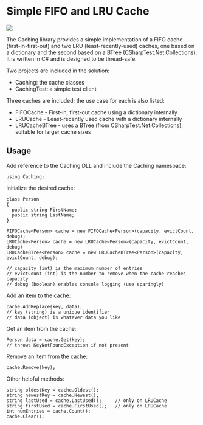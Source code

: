 # Simple FIFO and LRU Cache

[![][nuget-img]][nuget]

[nuget]:     https://www.nuget.org/packages/Caching.dll/
[nuget-img]: https://badge.fury.io/nu/Object.svg

The Caching library provides a simple implementation of a FIFO cache (first-in-first-out) and two LRU (least-recently-used) caches, one based on a dictionary and the second based on a BTree (CSharpTest.Net.Collections).  It is written in C# and is designed to be thread-safe.

Two projects are included in the solution:

- Caching: the cache classes
- CachingTest: a simple test client

Three caches are included; the use case for each is also listed:

- FIFOCache - First-in, first-out cache using a dictionary internally
- LRUCache - Least-recently used cache with a dictionary internally 
- LRUCacheBTree - uses a BTree (from CSharpTest.Net.Collections), suitable for larger cache sizes
 
## Usage

Add reference to the Caching DLL and include the Caching namespace:
```
using Caching;
```

Initialize the desired cache:
```
class Person
{
  public string FirstName;
  public string LastName;
}

FIFOCache<Person> cache = new FIFOCache<Person>(capacity, evictCount, debug);
LRUCache<Person> cache = new LRUCache<Person>(capacity, evictCount, debug)
LRUCacheBTree<Person> cache = new LRUCacheBTree<Person>(capacity, evictCount, debug);

// capacity (int) is the maximum number of entries
// evictCount (int) is the number to remove when the cache reaches capacity
// debug (boolean) enables console logging (use sparingly)
```

Add an item to the cache:
```
cache.AddReplace(key, data);
// key (string) is a unique identifier
// data (object) is whatever data you like
```

Get an item from the cache:
```
Person data = cache.Get(key);
// throws KeyNotFoundException if not present
```

Remove an item from the cache:
```
cache.Remove(key);
```

Other helpful methods:
```
string oldestKey = cache.Oldest();
string newestKey = cache.Newest();
string lastUsed = cache.LastUsed();  	// only on LRUCache
string firstUsed = cache.FirstUsed();   // only on LRUCache
int numEntries = cache.Count();
cache.Clear();
```
